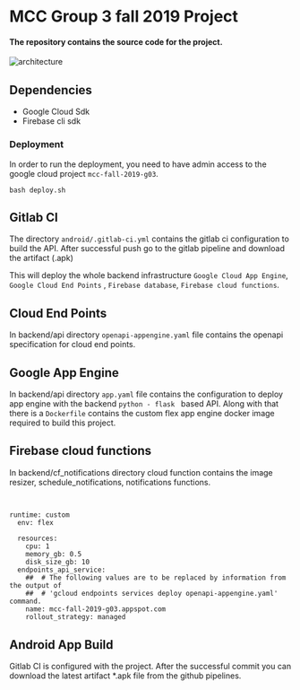 # MCC Group 3 fall 2019 Project

#### The repository contains the source code for the project. 
![architecture](cloud.png)
## Dependencies

- Google Cloud Sdk
- Firebase cli sdk

### Deployment 

In order to run the deployment, you need to have admin access to the google cloud
project `mcc-fall-2019-g03`.

```shell script
bash deploy.sh
```

## Gitlab CI
The directory `android/.gitlab-ci.yml` contains the gitlab ci 
configuration to build the API. After successful push go to the 
gitlab pipeline and download the artifact (.apk)

This will deploy the whole 
backend infrastructure 
`Google Cloud App Engine`, `Google Cloud End Points`
, `Firebase database`, `Firebase cloud functions`.

## Cloud End Points
In backend/api directory `openapi-appengine.yaml` file contains
the openapi specification for cloud end points.

## Google App Engine

In backend/api directory `app.yaml` file contains the configuration to 
deploy app engine with the backend `python - flask ` based API. Along with that
there is a `Dockerfile` contains the custom flex app engine 
docker image required to build this project. 

## Firebase cloud functions

In backend/cf_notifications directory cloud function contains the 
image resizer, schedule_notifications, notifications functions.


##
```shell script

runtime: custom
  env: flex

  resources:
    cpu: 1
    memory_gb: 0.5
    disk_size_gb: 10
  endpoints_api_service:
    ##  # The following values are to be replaced by information from the output of
    ##  # 'gcloud endpoints services deploy openapi-appengine.yaml' command.
    name: mcc-fall-2019-g03.appspot.com
    rollout_strategy: managed
```



## Android App Build

Gitlab CI is configured with the project. After the successful
commit you can download the latest artifact *.apk file from the
github pipelines. 




